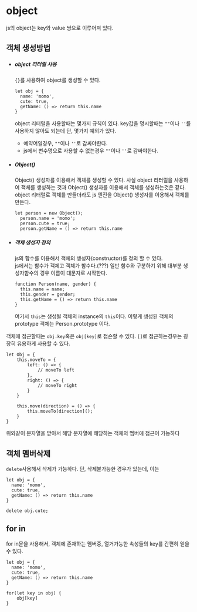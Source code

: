 # object

js의 object는 key와 value 쌍으로 이루어져 있다.

## 객체 생성방법

- ##### object 리터럴 사용

  `{}`를 사용하여 object를 생성할 수 있다.

  ```
  let obj = {
    name: 'momo',
    cute: true,
    getName: () => return this.name
  }
  ```

  object 리터럴을 사용할때는 몇가지 규칙이 있다. key값을 명시할때는 `""`이나 `''`를 사용하지 않아도 되는데 단, 몇가지 예외가 있다.

  - 예약어일경우, `""`이나 `''`로 감싸야한다.
  - js에서 변수명으로 사용할 수 없는경우 `""`이나 `''`로 감싸야한다.

- ##### Object()

  Object() 생성자를 이용해서 객체를 생성할 수 있다. 사실 object 리터럴을 사용하여 객체를 생성하는 것과 Object() 생성자를 이용해서 객체를 생성하는것은 같다. object 리터럴로 객체를 만들더라도 js 엔진을 Object() 생성자를 이용해서 객체를 만든다.

  ```
  let person = new Object();
    person.name = 'momo';
    person.cute = true;
    person.getName = () => return this.name
  ```

- ##### 객체 생성자 정의

  js의 함수를 이용해서 객체의 생성자(constructor)를 정의 할 수 있다.<br>
  js에서는 함수가 객체고 객체가 함수다.(???) 일반 함수와 구분하기 위해 대부분 생성자함수의 경우 이름이 대문자로 시작한다.

  ```
  function Person(name, gender) {
    this.name = name;
    this.gender = gender;
    this.getName = () => return this.name
  }
  ```

  여기서 `this`는 생성될 객체의 instance의 `this`이다. 이렇게 생성된 객체의 prototype 객체는 Person.prototype 이다.

객체에 접근할때는 `obj.key`혹은 `obj[key]`로 접슨할 수 있다. `[]`로 접근하는경우는 굉장히 유용하게 사용할 수 있다.

```
let Obj = {
    this.moveTo = {
        left: () => {
            // moveTo left
        },
        right: () => {
            // moveTo right
        }
    }

    this.move(direction) = () => {
        this.moveTo[direction]();
    }
}
```

위와같이 문자열을 받아서 해당 문자열에 해당하는 객체의 멤버에 접근이 가능하다

## 객체 멤버삭제

`delete`사용해서 삭제가 가능하다.
단, 삭제불가능한 경우가 있는데, 이는

```
let obj = {
  name: 'momo',
  cute: true,
  getName: () => return this.name
}

delete obj.cute;
```

## for in

for in문을 사용해서, 객체에 존재하는 멤버중, 열거가능한 속성들의 key를 간편히 얻을 수 있다.
```
let obj = {
  name: 'momo',
  cute: true,
  getName: () => return this.name
}

for(let key in obj) {
    obj[key]
}
```
